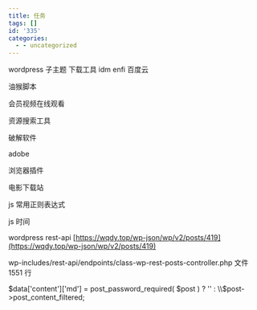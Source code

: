 ```yaml
---
title: 任务
tags: []
id: '335'
categories:
  - - uncategorized
---
```


wordpress 子主题 下载工具 idm enfi 百度云

油猴脚本

会员视频在线观看

资源搜索工具

破解软件

adobe

浏览器插件

电影下载站

js 常用正则表达式

js 时间

wordpress rest-api [https://wqdy.top/wp-json/wp/v2/posts/419](https://wqdy.top/wp-json/wp/v2/posts/419)

wp-includes/rest-api/endpoints/class-wp-rest-posts-controller.php 文件 1551 行

$data\['content'\]\['md'\] = post\_password\_required( $post ) ? '' : \\$post->post\_content\_filtered;